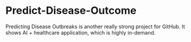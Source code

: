 # Predict-Disease-Outcome
Predicting Disease Outbreaks is another really strong project for GitHub. It shows AI + healthcare application, which is highly in-demand.
